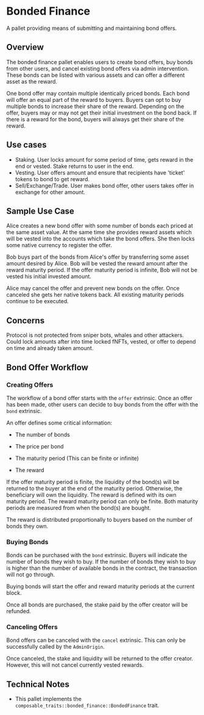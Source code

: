 # Bonded Finance

A pallet providing means of submitting and maintaining bond offers.

## Overview

The bonded finance pallet enables users to create bond offers, buy bonds from other users, 
and cancel existing bond offers via admin intervention. 
These bonds can be listed with various assets and can offer a different asset as the reward.

One bond offer may contain multiple identically priced bonds. 
Each bond will offer an equal part of the reward to buyers. Buyers can opt to buy multiple bonds to increase their 
share of the reward. Depending on the offer, buyers may or may not get their initial investment on the bond back. 
If there is a reward for the bond, buyers will always get their share of the reward.

## Use cases

- Staking. User locks amount for some period of time, gets reward in the end or vested. Stake
  returns to user in the end.
- Vesting. User offers amount and ensure that recipients have 'ticket' tokens to bond to get
  reward.
- Sell/Exchange/Trade. User makes bond offer, other users takes offer in exchange for other
  amount.

## Sample Use Case

Alice creates a new bond offer with some number of bonds each priced at the same asset value. 
At the same time she provides reward assets which will be vested into the accounts which take the bond offers.
She then locks some native currency to register the offer.

Bob buys part of the bonds from Alice's offer by transferring some asset amount desired by Alice. 
Bob will be vested the reward amount after the reward maturity period. 
If the offer maturity period is infinite, Bob will not be vested his initial invested amount.

Alice may cancel the offer and prevent new bonds on the offer. Once canceled she gets her native tokens back. 
All existing maturity periods continue to be executed.

## Concerns

Protocol is not protected from sniper bots, whales and other attackers.
Could lock amounts after into time locked fNFTs, vested, or offer to depend on time and already taken amount.

## Bond Offer Workflow

### Creating Offers

The workflow of a bond offer starts with the `offer` extrinsic. Once an offer has been made, 
other users can decide to buy bonds from the offer with the `bond` extrinsic.

An offer defines some critical information:

* The number of bonds

* The price per bond 

* The maturity period (This can be finite or infinite)

* The reward

If the offer maturity period is finite, the liquidity of the bond(s) will be returned to the buyer at the end of the 
maturity period. Otherwise, the beneficiary will own the liquidity. The reward is defined with its own maturity period. 
The reward maturity period can only be finite. Both maturity periods are measured from when the bond(s) are bought.

The reward is distributed proportionally to buyers based on the number of bonds 
they own.

### Buying Bonds

Bonds can be purchased with the `bond` extrinsic. Buyers will indicate the number of bonds they wish to buy. 
If the number of bonds they wish to buy is higher than the number of available bonds in the contract, 
the transaction will not go through.

Buying bonds will start the offer and reward maturity periods at the current block.

Once all bonds are purchased, the stake paid by the offer creator will be refunded.

### Canceling Offers

Bond offers can be canceled with the `cancel` extrinsic. This can only be successfully called by the `AdminOrigin`.

Once canceled, the stake and liquidity will be returned to the offer creator. 
However, this will not cancel currently vested rewards.

## Technical Notes

* This pallet implements the `composable_traits::bonded_finance::BondedFinance` trait.
